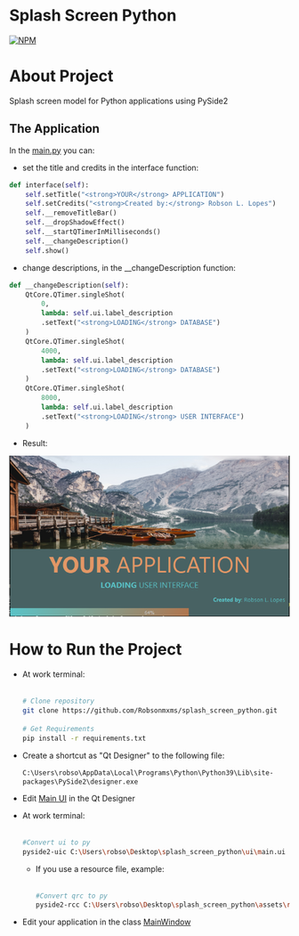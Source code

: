 # Splash Screen Python
[![NPM](https://img.shields.io/github/license/Robsonmxms/splash_screen_python)](https://github.com/Robsonmxms/splash_screen_python/blob/master/LICENSE)

# About Project
Splash screen model for Python applications using PySide2

## The Application

In the [main.py](https://github.com/Robsonmxms/splash_screen_python/blob/master/main.py) you can: 

- set the title and credits in the interface function:

```python
def interface(self):
    self.setTitle("<strong>YOUR</strong> APPLICATION")
    self.setCredits("<strong>Created by:</strong> Robson L. Lopes")
    self.__removeTitleBar()
    self.__dropShadowEffect()
    self.__startQTimerInMilliseconds()
    self.__changeDescription()
    self.show()
```

- change descriptions, in the __changeDescription function:

```python
def __changeDescription(self):
    QtCore.QTimer.singleShot(
        0,
        lambda: self.ui.label_description
        .setText("<strong>LOADING</strong> DATABASE")
    )
    QtCore.QTimer.singleShot(
        4000, 
        lambda: self.ui.label_description
        .setText("<strong>LOADING</strong> DATABASE")
    )
    QtCore.QTimer.singleShot(
        8000, 
        lambda: self.ui.label_description
        .setText("<strong>LOADING</strong> USER INTERFACE")
    )
```

- Result:

![splash_screen](https://github.com/Robsonmxms/splash_screen_python/blob/master/assets/images/splash_screen.PNG)

# How to Run the Project
- At work terminal:
  
  ```bash

  # Clone repository
  git clone https://github.com/Robsonmxms/splash_screen_python.git

  # Get Requirements
  pip install -r requirements.txt

  ```
- Create a shortcut as "Qt Designer" to the following file:

      C:\Users\robso\AppData\Local\Programs\Python\Python39\Lib\site-packages\PySide2\designer.exe

- Edit [Main UI](https://github.com/Robsonmxms/splash_screen_python/blob/master/ui/main.ui) in the Qt Designer

- At work terminal:

  ```bash

  #Convert ui to py
  pyside2-uic C:\Users\robso\Desktop\splash_screen_python\ui\main.ui -o ui_main.py - x

  ```
  + If you use a resource file, example:
    ```bash
    
    #Convert qrc to py
    pyside2-rcc C:\Users\robso\Desktop\splash_screen_python\assets\resource.qrc -o resource_rc.py
    
    ```
- Edit your application in the class [MainWindow](https://github.com/Robsonmxms/splash_screen_python/blob/master/main.py) 
